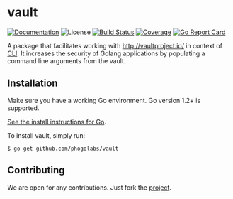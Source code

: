 # vault

[![Documentation][godoc-img]][godoc-url]
![License][license-img]
[![Build Status][action-img]][action-url]
[![Coverage][codecov-img]][codecov-url]
[![Go Report Card][report-img]][report-url]

A package that facilitates working with http://vaultproject.io/ in context of
[CLI](https://github.com/phogolabs/cli). It increases the security of Golang
applications by populating a command line arguments from the vault.

## Installation

Make sure you have a working Go environment. Go version 1.2+ is supported.

[See the install instructions for Go](http://golang.org/doc/install.html).

To install vault, simply run:
```
$ go get github.com/phogolabs/vault
```

## Contributing

We are open for any contributions. Just fork the
[project](https://github.com/phogolabs/vault).

[report-img]: https://goreportcard.com/badge/github.com/phogolabs/vault
[report-url]: https://goreportcard.com/report/github.com/phogolabs/vault
[codecov-url]: https://codecov.io/gh/phogolabs/vault
[codecov-img]: https://codecov.io/gh/phogolabs/vault/branch/master/graph/badge.svg
[action-img]: https://github.com/phogolabs/vault/workflows/pipeline/badge.svg
[action-url]: https://github.com/phogolabs/vault/actions
[godoc-url]: https://godoc.org/github.com/phogolabs/vault
[godoc-img]: https://godoc.org/github.com/phogolabs/vault?status.svg
[license-img]: https://img.shields.io/badge/license-MIT-blue.svg
[software-license-url]: LICENSE
